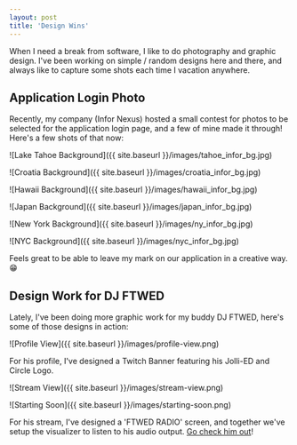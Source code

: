 ```yaml
---
layout: post
title: 'Design Wins'
---
```


When I need a break from software, I like to do photography and graphic design. I've been working on simple / random designs here and there, and always like to capture some shots each time I vacation anywhere.

## Application Login Photo

Recently, my company (Infor Nexus) hosted a small contest for photos to be selected for the application login page, and a few of mine made it through! Here's a few shots of that now:

![Lake Tahoe Background]({{ site.baseurl }}/images/tahoe_infor_bg.jpg)

![Croatia Background]({{ site.baseurl }}/images/croatia_infor_bg.jpg)

![Hawaii Background]({{ site.baseurl }}/images/hawaii_infor_bg.jpg)

![Japan Background]({{ site.baseurl }}/images/japan_infor_bg.jpg)

![New York Background]({{ site.baseurl }}/images/ny_infor_bg.jpg)

![NYC Background]({{ site.baseurl }}/images/nyc_infor_bg.jpg)

Feels great to be able to leave my mark on our application in a creative way. 😁

## Design Work for DJ FTWED

Lately, I've been doing more graphic work for my buddy DJ FTWED, here's some of those designs in action:

![Profile View]({{ site.baseurl }}/images/profile-view.png)

For his profile, I've designed a Twitch Banner featuring his Jolli-ED and Circle Logo.

![Stream View]({{ site.baseurl }}/images/stream-view.png)

![Starting Soon]({{ site.baseurl }}/images/starting-soon.png)

For his stream, I've designed a 'FTWED RADIO' screen, and together we've setup the visualizer to listen to his audio output. [Go check him out](https://www.twitch.tv/dj_ftwed)!

